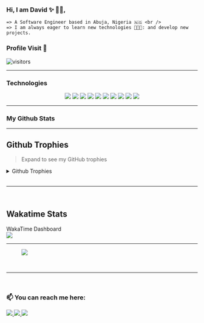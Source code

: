 ### Hi, I am David ✨ :man_technologist:,

```
=> A Software Engineer based in Abuja, Nigeria 🇳🇬 <br />
=> I am always eager to learn new technologies 👨🏻‍💻: and develop new projects.
```

 <h3> Profile Visit 🙈 </h3>
 
![visitors](https://komarev.com/ghpvc/?username=traj3ctory)
 
</div>
<hr />

### Technologies

 <p align="center">
    <img src="https://img.shields.io/badge/HTML5-E34F26?style=for-the-badge&logo=html5&logoColor=white" />
    <img src="https://img.shields.io/badge/CSS3-1572B6?style=for-the-badge&logo=css3&logoColor=white" />
    <img src="https://img.shields.io/badge/JavaScript-323330?style=for-the-badge&logo=javascript&logoColor=F7DF1E" />
    <img src="https://img.shields.io/badge/TypeScript-007ACC?style=for-the-badge&logo=typescript&logoColor=white" />
    <img src="https://img.shields.io/badge/Vue.js-35495E?style=for-the-badge&logo=vuedotjs&logoColor=4FC08D" />
    <img src="https://img.shields.io/badge/React-blue?style=for-the-badge&logo=react&logoColor=white" />
    <img src="https://img.shields.io/badge/Node.js-43853D?style=for-the-badge&logo=node.js&logoColor=white" />
    <img src="https://img.shields.io/badge/Python-14354C?style=for-the-badge&logo=python&logoColor=white" />
    <img src="https://img.shields.io/badge/PostgreSQL-316192?style=for-the-badge&logo=postgresql&logoColor=white" />
    <img src="https://img.shields.io/badge/Jest-323330?style=for-the-badge&logo=Jest&logoColor=white" />
 </p>
<hr />

### My Github Stats

<table style="display:none">
 <tbody>
  <tr>
   <td>
   
<!--[![David's GitHub stats](https://github-readme-stats.vercel.app/api?username=traj3ctory&count_private=true&show_icons=true&theme=great-gatsby&include_all_commits=true)](https://github.com/traj3ctory)-->
<p><img align="center" src="https://github-readme-streak-stats.herokuapp.com?user=traj3ctory&theme=rising-sun&hide_border=true&include_all_commits=true)](https://git.io/streak-stats)" alt="traj3ctory's streak" /></p>
   </td>
   <td>
<!-- [![Top Langs](https://github-readme-stats.vercel.app/api/top-langs/?username=traj3ctory&langs_count=8&layout=compact&theme=vue-dark)](https://github.com/traj3ctory) -->
  <a href="https://github.com/traj3ctory" align="left"><img src="https://github-readme-stats.vercel.app/api/top-langs/?username=traj3ctory&langs_count=12&title_color=facc15&text_color=facc15&icon_color=f97316&bg_color=000000&hide_border=true&locale=en&custom_title=Top%20%Languages" alt="Top Language" /></a></td>
   </tr>
 </tbody>
 </table>
<hr />

## Github Trophies

> Expand to see my GitHub trophies

<details>
  <summary> 
    Github Trophies
  </summary>
  <p>
    <img src="https://github-profile-trophy.vercel.app/?username=traj3ctory&theme=radical&column=6">
  </p>
</details>
<br />
<hr />
<br />

## Wakatime Stats

<!-- > Expand to see details -->

<div>
  <summary> 
    WakaTime Dashboard
  </summary>
 <a href="https://wakatime.com"><img src="https://wakatime.com/share/@davebenard/317c3a59-7af4-40e1-8a22-dab83d098ea4.png" /></a>
    <hr />
 <figure><img src="https://wakatime.com/share/@davebenard/9444c962-ecd7-4194-90f0-a927f7e27370.svg"></embed></figure>
</div>

<br />
<hr />
<br />

### 📫 You can reach me here:

<a href="https://www.linkedin.com/in/david-benard-196961121/" target="_blank">
    <img src="https://img.shields.io/badge/linkedin-%230077B5.svg?&style=for-the-badge&logo=linkedin&logoColor=white" />
  </a>
<a href="mailto:davidbenard.bd@gmail.com" target="_blank">
    <img src="https://img.shields.io/badge/mail-%230077B5.svg?&style=for-the-badge&logo=gmail&logoColor=white" />
 </a> 
 <a href="https://twitter.com/dav3ly" target="_blank">
  <img src="https://img.shields.io/badge/Twitter-1DA1F2?style=for-the-badge&logo=twitter&logoColor=white">
 </a>

<!--
**Traj3ctory/Traj3ctory** is a ✨ _special_ ✨ repository because its `README.md` (this file) appears on your GitHub profile.

Here are some ideas to get you started:

- 🔭 I’m currently working on ...
- 🌱 I’m currently learning ...
- 👯 I’m looking to collaborate on ...
- 🤔 I’m looking for help with ...
- 💬 Ask me about ...
- 📫 How to reach me: ...
- 😄 Pronouns: ...
- ⚡ Fun fact: ...
-->

